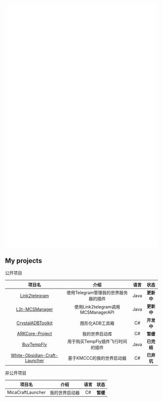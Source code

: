 ![Metrics](./github-metrics.svg)

## My projects

公开项目

|项目名|介绍|语言|状态|
|:---:|:---:|:---:|:---:|
|[Link2telegram](https://github.com/Crystal-Moling/link2telegram)|使用Telegram管理我的世界服务器的插件|Java|**更新中**|
|[L2t-MCSManager](https://github.com/Crystal-Moling/L2t-MCSManager)|使用Link2telegram调用MCSManagerAPI|Java|**更新中**|
|[CrystalADBToolkit](https://github.com/Crystal-Moling/CrystalADBToolkit-Public)|图形化ADB工具箱|C#|**开发中**|
|[ARKCore-Project](https://github.com/Crystal-Moling/ARKCore-Project)|我的世界启动库|C#|**暂缓**|
|[BuyTempFly](https://github.com/Crystal-Moling/BuyTempFly)|用于购买TempFly插件飞行时间的插件|Java|**已完结**|
|[White-Obsidian-Craft-Launcher](https://github.com/Crystal-Moling/White-Obsidian-Minecraft-Launcher)|基于KMCCC的我的世界启动器|C#|**已弃坑**|

非公开项目

|项目名|介绍|语言|状态|
|:---:|:---:|:---:|:---:|
|MicaCraftLauncher|我的世界启动器|C#|**暂缓**|
